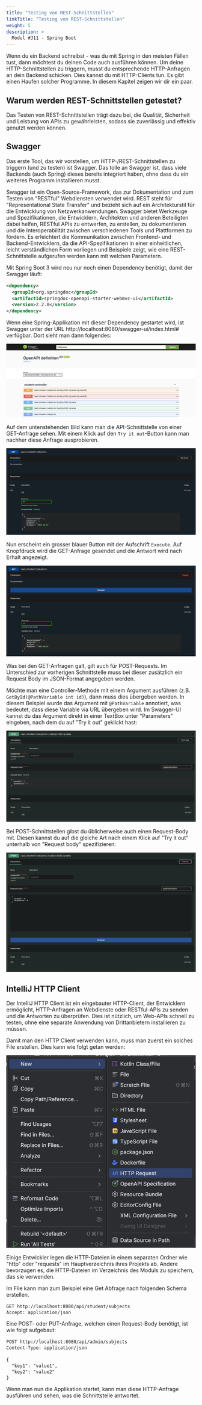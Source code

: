 ```yaml
---
title: "Testing von REST-Schnittstellen"
linkTitle: "Testing von REST-Schnittstellen"
weight: 5
description: >
  Modul #J11 - Spring Boot
---
```


Wenn du ein Backend schreibst - was du mit Spring in den meisten Fällen tust, dann möchtest du deinen Code auch ausführen können.
Um deine HTTP-Schnittstellen zu triggern, musst du entsprechende HTTP-Anfragen an dein Backend schicken. Dies kannst du mit HTTP-Clients tun.
Es gibt einen Haufen solcher Programme. In diesem Kapitel zeigen wir dir ein paar.

## Warum werden REST-Schnittstellen getestet?
Das Testen von REST-Schnittstellen trägt dazu bei, die Qualität, Sicherheit und Leistung von APIs zu gewährleisten, sodass sie zuverlässig und effektiv genutzt werden können.


## Swagger
Das erste Tool, das wir vorstellen, um HTTP-/REST-Schnittstellen zu triggern (und zu testen) ist Swagger.
Das tolle an Swagger ist, dass viele Backends (auch Spring) dieses bereits integriert haben, ohne dass du ein weiteres Programm installieren musst.

Swagger ist ein Open-Source-Framework, das zur Dokumentation und zum Testen von "RESTful" Webdiensten verwendet wird.
REST steht für "Representational State Transfer" und bezieht sich auf ein Architekturstil für die Entwicklung von Netzwerkanwendungen.
Swagger bietet Werkzeuge und Spezifikationen, die Entwicklern, Architekten und anderen Beteiligten dabei helfen, 
RESTful APIs zu entwerfen, zu erstellen, zu dokumentieren und die Interoperabilität zwischen verschiedenen Tools und Plattformen zu fördern. Es erleichtert die Kommunikation zwischen Frontend- und Backend-Entwicklern, da die API-Spezifikationen in einer einheitlichen, leicht verständlichen Form vorliegen und Beispiele zeigt, wie eine REST-Schnittstelle aufgerufen werden kann mit welchen Parametern.

Mit Spring Boot 3 wird neu nur noch einen Dependency benötigt, damit der Swagger läuft:
```xml
<dependency>
  <groupId>org.springdoc</groupId>
  <artifactId>springdoc-openapi-starter-webmvc-ui</artifactId>
  <version>2.2.0</version>
</dependency>
```

Wenn eine Spring-Applikation mit dieser Dependency gestartet wird, ist Swagger unter der URL http://localhost:8080/swagger-ui/index.html# verfügbar. Dort sieht man dann folgendes:

![SwaggerOverview](../java-rest-testing/SwaggerOverview.png)

Auf dem untenstehenden Bild kann man die API-Schnittstelle von einer GET-Anfrage sehen. Mit einem Klick auf den `Try it out`-Button kann man nachher diese Anfrage ausprobieren.

![SwaggerGet](../java-rest-testing/SwaggerGet.png)

Nun erscheint ein grosser blauer Button mit der Aufschrift `Execute`. Auf Knopfdruck wird die GET-Anfrage gesendet und die Antwort wird nach Erhalt angezeigt.

![SwaggerGetTryOut](../java-rest-testing/SwaggerGetTryOut.png)

Was bei den GET-Anfragen galt, gilt auch für POST-Requests. Im Unterschied zur vorherigen Schnittstelle muss bei dieser zusätzlich ein Request Body im JSON-Format angegeben werden.

Möchte man eine Controller-Methode mit einem Argument ausführen (z.B. `GetById(@PathVariable int id)`), dann muss dies übergeben werden. In diesem Beispiel wurde das Argument mit `@PathVariable` annotiert, was bedeutet, dass diese Variable via URL übergeben wird. Im Swagger-UI kannst du das Argument direkt in einer TextBox unter "Parameters" eingeben, nach dem du auf "Try it out" geklickt hast:

![SwaggerPost](../java-rest-testing/SwaggerPost.png)

Bei POST-Schnittstellen gibst du üblicherweise auch einen Request-Body mit. Diesen kannst du auf die gleiche Art nach einem Klick auf "Try it out" unterhalb von "Request body" spezifizieren:

![SwaggerPostTryOut](../java-rest-testing/SwaggerPostTryOut.png)


## IntelliJ HTTP Client
Der IntelliJ HTTP Client ist ein eingebauter HTTP-Client, der Entwicklern ermöglicht, HTTP-Anfragen an Webdienste oder RESTful-APIs zu senden und die Antworten zu überprüfen. 
Dies ist nützlich, um Web-APIs schnell zu testen, ohne eine separate Anwendung von Drittanbietern installieren zu müssen.

Damit man den HTTP Client verwenden kann, muss man zuerst ein solches File erstellen. Dies kann wie folgt getan werden:

![HttpRequestFile](../java-rest-testing/HttpRequestFile.png)

Einige Entwickler legen die HTTP-Dateien in einem separaten Ordner wie "http" oder "requests" im Hauptverzeichnis ihres Projekts ab. Andere bevorzugen es, die HTTP-Dateien im Verzeichnis des Moduls zu speichern, das sie verwenden.

Im File kann man zum Beispiel eine Get Abfrage nach folgenden Schema erstellen.
```
GET http://localhost:8080/api/student/subjects
Accept: application/json
```

Eine POST- oder PUT-Anfrage, welchen einen Request-Body benötigt, ist wie folgt aufgebaut:
```
POST http://localhost:8080/api/admin/subjects
Content-Type: application/json

{
  "key1": "value1",
  "key2": "value2"
}
```

Wenn man nun die Applikation startet, kann man diese HTTP-Anfrage ausführen und sehen, was die Schnittstelle antwortet.
